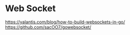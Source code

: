 # Web Socket

https://yalantis.com/blog/how-to-build-websockets-in-go/
https://github.com/sacOO7/gowebsocket/
